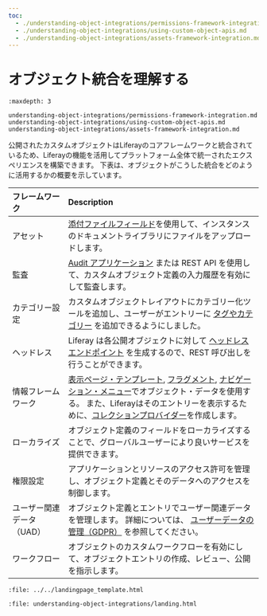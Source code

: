 ```yaml
---
toc:
  - ./understanding-object-integrations/permissions-framework-integration.md
  - ./understanding-object-integrations/using-custom-object-apis.md
  - ./understanding-object-integrations/assets-framework-integration.md
---
```

# オブジェクト統合を理解する

```{toctree}
:maxdepth: 3

understanding-object-integrations/permissions-framework-integration.md
understanding-object-integrations/using-custom-object-apis.md
understanding-object-integrations/assets-framework-integration.md
```

公開されたカスタムオブジェクトはLiferayのコアフレームワークと統合されているため、Liferayの機能を活用してプラットフォーム全体で統一されたエクスペリエンスを構築できます。 下表は、オブジェクトがこうした統合をどのように活用するかの概要を示しています。

| フレームワーク        | Description                                                                                                                                                                                                                                                                                                                                                                                                                     |
|:-------------- |:------------------------------------------------------------------------------------------------------------------------------------------------------------------------------------------------------------------------------------------------------------------------------------------------------------------------------------------------------------------------------------------------------------------------------- |
| アセット           | [添付ファイルフィールド](./creating-and-managing-objects/fields/attachment-fields.md)を使用して、インスタンスのドキュメントライブラリにファイルをアップロードします。                                                                                                                                                                                                                                                                                                              |
| 監査             | [Audit アプリケーション](./creating-and-managing-objects/auditing-object-events.md) または REST API を使用して、カスタムオブジェクト定義の入力履歴を有効にして監査します。                                                                                                                                                                                                                                                                                         |
| カテゴリー設定        | カスタムオブジェクトレイアウトにカテゴリー化ツールを追加し、ユーザーがエントリーに [タグやカテゴリー](./creating-and-managing-objects/layouts/designing-object-layouts.md#adding-categorization) を追加できるようにしました。                                                                                                                                                                                                                                                                  |
| ヘッドレス          | Liferay は各公開オブジェクトに対して [ヘッドレスエンドポイント](./understanding-object-integrations/using-custom-object-apis.md) を生成するので、REST 呼び出しを行うことができます。 <!-- TASK: Add GraphQL when supported.-->                                                                                                                                                                                                                                                               |
| 情報フレームワーク      | [表示ページ・テンプレート](../../site-building/displaying-content/using-display-page-templates.md), [フラグメント](../../site-building/creating-pages/page-fragments-and-widgets/using-fragments.md), [ナビゲーション・メニュー](../../site-building/site-navigation/using-the-navigation-menus-application.md)でオブジェクト・データを使用する。 また、Liferayはそのエントリーを表示するために、[コレクションプロバイダー](../../content-authoring-and-management/collections-and-collection-pages.md)を作成します。 |
| ローカライズ         | オブジェクト定義のフィールドをローカライズすることで、グローバルユーザーにより良いサービスを提供できます。                                                                                                                                                                                                                                                                                                                                                                           |
| 権限設定           | アプリケーションとリソースのアクセス許可を管理し、オブジェクト定義とそのデータへのアクセスを制御します。                                                                                                                                                                                                                                                                                                                                                                            |
| ユーザー関連データ（UAD） | オブジェクト定義とエントリでユーザー関連データを管理します。 詳細については、 [ユーザーデータの管理（GDPR）](../../users-and-permissions/managing-user-data.md) を参照してください。                                                                                                                                                                                                                                                                                                        |
| ワークフロー         | オブジェクトのカスタムワークフローを有効にして、オブジェクトエントリの作成、レビュー、公開を指示します。                                                                                                                                                                                                                                                                                                                                                                            |

<!-- TASK: Add the following integrations when ready -->
<!-- | Job Scheduler | Use the [Job Scheduler](../core-frameworks/job-scheduler-framework/using-job-scheduler.m) application to run Talend data integration tasks (e.g., bulk imports, data syncs). You can run them manually or schedule them to run at regular intervals. |-->
<!-- | Publications |  | -->

```{raw} html
:file: ../../landingpage_template.html
```

```{raw} html
:file: understanding-object-integrations/landing.html
```